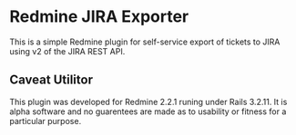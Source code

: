 # Redmine JIRA Exporter

This is a simple Redmine plugin for self-service export of tickets to JIRA using v2 of the JIRA REST API.

## Caveat Utilitor

This plugin was developed for Redmine 2.2.1 runing under Rails 3.2.11.
It is alpha software and no guarentees are made as to usability or fitness for a particular purpose.
